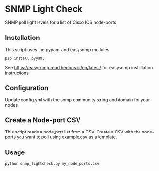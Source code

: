 # SNMP Light Check
SNMP poll light levels for a list of Cisco IOS node-ports

## Installation
This script uses the pyyaml and easysnmp modules

`pip install pyyaml`

See https://easysnmp.readthedocs.io/en/latest/ for easysnmp installation instructions

## Configuration
Update config.yml with the snmp community string and domain for your nodes

## Create a Node-port CSV
This script reads a node,port list from a CSV. Create a CSV with the node-ports you want to poll using example.csv as a template.

## Usage
`python snmp_lightcheck.py my_node_ports.csv`
